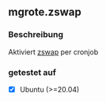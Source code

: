 ## mgrote.zswap

### Beschreibung

Aktiviert [zswap](https://www.kernel.org/doc/html/latest/admin-guide/mm/zswap.html) per cronjob


### getestet auf

- [x] Ubuntu (>=20.04)
